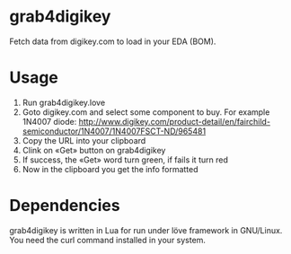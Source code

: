 # grab4digikey
Fetch data from digikey.com to load in your EDA (BOM).

# Usage

1. Run grab4digikey.love
2. Goto digikey.com and select some component to buy. For example 1N4007 diode: http://www.digikey.com/product-detail/en/fairchild-semiconductor/1N4007/1N4007FSCT-ND/965481
3. Copy the URL into your clipboard
4. Clink on «Get» button on grab4digikey
5. If success, the «Get» word turn green, if fails it turn red
6. Now in the clipboard you get the info formatted

# Dependencies

grab4digikey is written in Lua for run under löve framework in GNU/Linux.
You need the curl command installed in your system.
